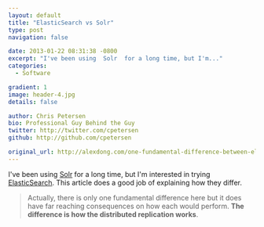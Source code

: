 ```yaml
---
layout: default
title: "ElasticSearch vs Solr"
type: post
navigation: false

date: 2013-01-22 08:31:38 -0800
excerpt: "I've been using  Solr  for a long time, but I'm..."
categories:
  - Software

gradient: 1
image: header-4.jpg
details: false

author: Chris Petersen
bio: Professional Guy Behind the Guy
twitter: http://twitter.com/cpetersen
github: http://github.com/cpetersen

original_url: http://alexdong.com/one-fundamental-difference-between-elasticsearch-and-solr/
---
```



I've been using  [Solr](http://lucene.apache.org/solr/)  for a long time, but I'm interested in trying  [ElasticSearch](http://www.elasticsearch.org). This article does a good job of explaining how they differ.

 > 
 > 
 > Actually, there is only one fundamental difference here but it does have far reaching consequences on how each would perform. __The difference is how the distributed replication works__.
 > 
 > 
